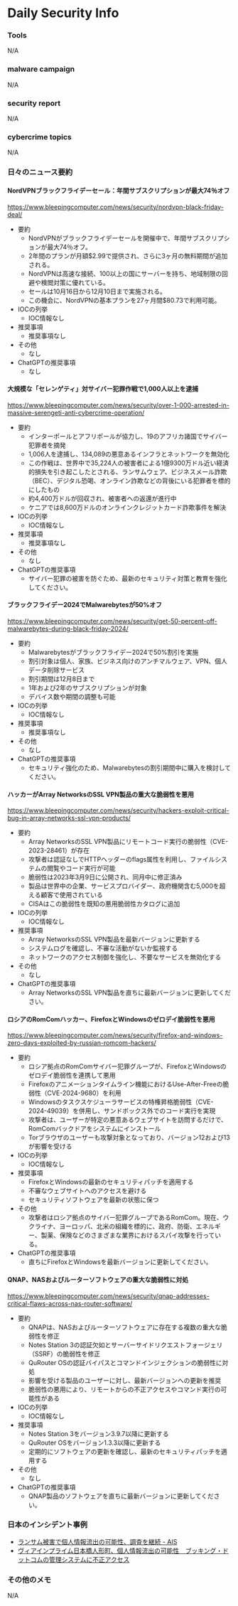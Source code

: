 # Daily Security Info

### Tools
N/A

### malware campaign
N/A

### security report
N/A

### cybercrime topics
N/A

### 日々のニュース要約

#### NordVPNブラックフライデーセール：年間サブスクリプションが最大74％オフ
https://www.bleepingcomputer.com/news/security/nordvpn-black-friday-deal/

- 要約
    - NordVPNがブラックフライデーセールを開催中で、年間サブスクリプションが最大74％オフ。
    - 2年間のプランが月額$2.99で提供され、さらに3ヶ月の無料期間が追加される。
    - NordVPNは高速な接続、100以上の国にサーバーを持ち、地域制限の回避や検閲対策に優れている。
    - セールは10月16日から12月10日まで実施される。
    - この機会に、NordVPNの基本プランを27ヶ月間$80.73で利用可能。
- IOCの列挙
    - IOC情報なし
- 推奨事項
    - 推奨事項なし
- その他
    - なし
- ChatGPTの推奨事項
    - なし

#### 大規模な「セレンゲティ」対サイバー犯罪作戦で1,000人以上を逮捕
https://www.bleepingcomputer.com/news/security/over-1-000-arrested-in-massive-serengeti-anti-cybercrime-operation/

- 要約
    - インターポールとアフリポールが協力し、19のアフリカ諸国でサイバー犯罪者を摘発
    - 1,006人を逮捕し、134,089の悪意あるインフラとネットワークを無効化
    - この作戦は、世界中で35,224人の被害者による1億9300万ドル近い経済的損失を引き起こしたとされる、ランサムウェア、ビジネスメール詐欺（BEC）、デジタル恐喝、オンライン詐欺などの背後にいる犯罪者を標的にしたもの
    - 約4,400万ドルが回収され、被害者への返還が進行中
    - ケニアでは8,600万ドルのオンラインクレジットカード詐欺事件を解決
- IOCの列挙
    - IOC情報なし
- 推奨事項
    - 推奨事項なし
- その他
    - なし
- ChatGPTの推奨事項
    - サイバー犯罪の被害を防ぐため、最新のセキュリティ対策と教育を強化してください。

#### ブラックフライデー2024でMalwarebytesが50%オフ
https://www.bleepingcomputer.com/news/security/get-50-percent-off-malwarebytes-during-black-friday-2024/

- 要約
    - Malwarebytesがブラックフライデー2024で50%割引を実施
    - 割引対象は個人、家族、ビジネス向けのアンチマルウェア、VPN、個人データ削除サービス
    - 割引期間は12月8日まで
    - 1年および2年のサブスクリプションが対象
    - デバイス数や期間の調整も可能
- IOCの列挙
    - IOC情報なし
- 推奨事項
    - 推奨事項なし
- その他
    - なし
- ChatGPTの推奨事項
    - セキュリティ強化のため、Malwarebytesの割引期間中に購入を検討してください。

#### ハッカーがArray NetworksのSSL VPN製品の重大な脆弱性を悪用
https://www.bleepingcomputer.com/news/security/hackers-exploit-critical-bug-in-array-networks-ssl-vpn-products/

- 要約
    - Array NetworksのSSL VPN製品にリモートコード実行の脆弱性（CVE-2023-28461）が存在
    - 攻撃者は認証なしでHTTPヘッダーのflags属性を利用し、ファイルシステムの閲覧やコード実行が可能
    - 脆弱性は2023年3月9日に公開され、同月中に修正済み
    - 製品は世界中の企業、サービスプロバイダー、政府機関含む5,000を超える顧客で使用されている
    - CISAはこの脆弱性を既知の悪用脆弱性カタログに追加
- IOCの列挙
    - IOC情報なし
- 推奨事項
    - Array NetworksのSSL VPN製品を最新バージョンに更新する
    - システムログを確認し、不審な活動がないか監視する
    - ネットワークのアクセス制御を強化し、不要なサービスを無効化する
- その他
    - なし
- ChatGPTの推奨事項
    - Array NetworksのSSL VPN製品を直ちに最新バージョンに更新してください。

#### ロシアのRomComハッカー、FirefoxとWindowsのゼロデイ脆弱性を悪用
https://www.bleepingcomputer.com/news/security/firefox-and-windows-zero-days-exploited-by-russian-romcom-hackers/

- 要約
    - ロシア拠点のRomComサイバー犯罪グループが、FirefoxとWindowsのゼロデイ脆弱性を連携して悪用
    - Firefoxのアニメーションタイムライン機能におけるUse-After-Freeの脆弱性（CVE-2024-9680）を利用
    - Windowsのタスクスケジューラサービスの特権昇格脆弱性（CVE-2024-49039）を併用し、サンドボックス外でのコード実行を実現
    - 攻撃者は、ユーザーが特定の悪意あるウェブサイトを訪問するだけで、RomComバックドアをシステムにインストール
    - Torブラウザのユーザーも攻撃対象となっており、バージョン12および13が影響を受ける
- IOCの列挙
    - IOC情報なし
- 推奨事項
    - FirefoxとWindowsの最新のセキュリティパッチを適用する
    - 不審なウェブサイトへのアクセスを避ける
    - セキュリティソフトウェアを最新の状態に保つ
- その他
    - 攻撃者はロシア拠点のサイバー犯罪グループであるRomCom。現在、ウクライナ、ヨーロッパ、北米の組織を標的に、政府、防衛、エネルギー、製薬、保険などのさまざまな業界におけるスパイ攻撃を行っている。
- ChatGPTの推奨事項
    - 直ちにFirefoxとWindowsを最新バージョンに更新してください。

#### QNAP、NASおよびルーターソフトウェアの重大な脆弱性に対処
https://www.bleepingcomputer.com/news/security/qnap-addresses-critical-flaws-across-nas-router-software/

- 要約
    - QNAPは、NASおよびルーターソフトウェアに存在する複数の重大な脆弱性を修正
    - Notes Station 3の認証欠如とサーバーサイドリクエストフォージェリ（SSRF）の脆弱性を修正
    - QuRouter OSの認証バイパスとコマンドインジェクションの脆弱性に対処
    - 影響を受ける製品のユーザーに対し、最新バージョンへの更新を推奨
    - 脆弱性の悪用により、リモートからの不正アクセスやコマンド実行の可能性がある
- IOCの列挙
    - IOC情報なし
- 推奨事項
    - Notes Station 3をバージョン3.9.7以降に更新する
    - QuRouter OSをバージョン1.3.3以降に更新する
    - 定期的にソフトウェアの更新を確認し、最新のセキュリティパッチを適用する
- その他
    - なし
- ChatGPTの推奨事項
    - QNAP製品のソフトウェアを直ちに最新バージョンに更新してください。

### 日本のインシデント事例
- [ランサム被害で個人情報流出の可能性、調査を継続 - AIS](https://www.security-next.com/164645)
- [ヴィアインプライム日本橋人形町、個人情報流出の可能性　ブッキング・ドットコムの管理システムに不正アクセス](https://www.traicy.com/posts/20241126321136/)

### その他のメモ
N/A